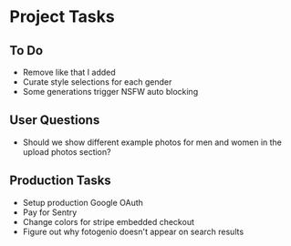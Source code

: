 # Project Tasks

## To Do
- Remove like that I added
- Curate style selections for each gender
- Some generations trigger NSFW auto blocking

## User Questions
- Should we show different example photos for men and women in the upload photos section?

## Production Tasks
- Setup production Google OAuth
- Pay for Sentry
- Change colors for stripe embedded checkout
- Figure out why fotogenio doesn't appear on search results
